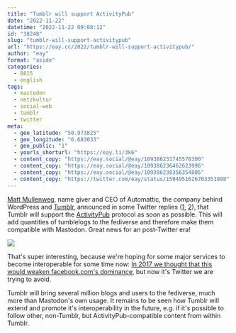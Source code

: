 ```yaml
---
title: "Tumblr will support ActivityPub"
date: "2022-11-22"
datetime: "2022-11-22 09:08:12"
id: "38248"
slug: "tumblr-will-support-activitypub"
url: "https://eay.cc/2022/tumblr-will-support-activitypub/"
author: "eay"
format: "aside"
categories:
  - 0815
  - english
tags:
  - mastodon
  - netzkultur
  - social-web
  - tumblr
  - twitter
meta:
  - geo_latitude: "50.973825"
  - geo_longitude: "6.683033"
  - geo_public: "1"
  - yourls_shorturl: "https://eay.li/3k6"
  - content_copy: "https://eay.social/@eay/109386231745578300"
  - content_copy: "https://eay.social/@eay/109386236462623996"
  - content_copy: "https://eay.social/@eay/109386238356354805"
  - content_copy: "https://twitter.com/eay/status/1594951626703351808"
---
```


[Matt Mullenweg](https://ma.tt/), name giver and CEO of Automattic, the company behind WordPress and [Tumblr](https://eay.cc/2019/automattic-uebernimmt-tumblr/), announced in some Twitter replies ([1](https://twitter.com/photomatt/status/1594577983028740096), [2](https://twitter.com/photomatt/status/1594587024245260289)), that Tumblr will support the [ActivityPub](https://de.wikipedia.org/wiki/ActivityPub) protocol as soon as possible. This will add quantities of tumblelogs to the fediverse and therefore make them compatible with Mastodon. Great news for an post-Twitter era!

![](https://eay.cc/uploads/2022/tumblr-activitypub.png)

That's super interesting, because we're hoping for some major services to become interoperable for some time now: [In 2017 we thought that this would weaken facebook.com's dominance](https://eay.cc/2017/how-twitter-micro-blog-and-mastodon-could-team-up-to-compete-with-facebook/), but now it's Twitter we are trying to avoid.

Tumblr will bring several million blogs and users to the fediverse, much more than Mastodon's own usage. It remains to be seen how Tumblr will extend and promote it's interoperability in the future, e.g. if it's possible to follow other, non-Tumblr, but ActivityPub-compatible content from within Tumblr.
